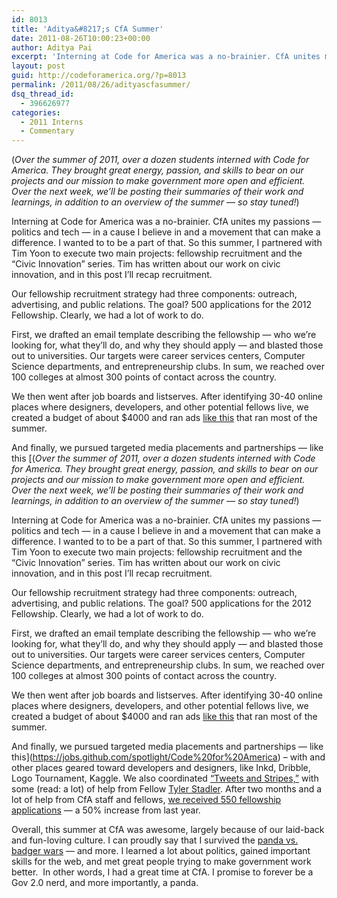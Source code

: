 ```yaml
---
id: 8013
title: 'Aditya&#8217;s CfA Summer'
date: 2011-08-26T10:00:23+00:00
author: Aditya Pai
excerpt: 'Interning at Code for America was a no-brainier. CfA unites my passions -- politics and tech -- in a cause I believe in and a movement that can make a difference. I wanted to to be a part of that...'
layout: post
guid: http://codeforamerica.org/?p=8013
permalink: /2011/08/26/adityascfasummer/
dsq_thread_id:
  - 396626977
categories:
  - 2011 Interns
  - Commentary
---
```

(_Over the summer of 2011, over a dozen students interned with Code for America. They brought great energy, passion, and skills to bear on our projects and our mission to make government more open and efficient. Over the next week, we&#8217;ll be posting their summaries of their work and learnings, in addition to an overview of the summer &#8212; so stay tuned!_)

Interning at Code for America was a no-brainier. CfA unites my passions &#8212; politics and tech &#8212; in a cause I believe in and a movement that can make a difference. I wanted to to be a part of that. So this summer, I partnered with Tim Yoon to execute two main projects: fellowship recruitment and the &#8220;Civic Innovation&#8221; series. Tim has written about our work on civic innovation, and in this post I&#8217;ll recap recruitment.

Our fellowship recruitment strategy had three components: outreach, advertising, and public relations. The goal? 500 applications for the 2012 Fellowship. Clearly, we had a lot of work to do.

First, we drafted an email template describing the fellowship &#8212; who we’re looking for, what they&#8217;ll do, and why they should apply &#8212; and blasted those out to universities. Our targets were career services centers, Computer Science departments, and entrepreneurship clubs. In sum, we reached over 100 colleges at almost 300 points of contact across the country.

We then went after job boards and listserves. After identifying 30-40 online places where designers, developers, and other potential fellows live, we created a budget of about $4000 and ran ads [like this](http://www.behance.net/joblist/Code-for-America-Designer-Fellow/6654) that ran most of the summer.

And finally, we pursued targeted media placements and partnerships &#8212; like this [(_Over the summer of 2011, over a dozen students interned with Code for America. They brought great energy, passion, and skills to bear on our projects and our mission to make government more open and efficient. Over the next week, we&#8217;ll be posting their summaries of their work and learnings, in addition to an overview of the summer &#8212; so stay tuned!_)

Interning at Code for America was a no-brainier. CfA unites my passions &#8212; politics and tech &#8212; in a cause I believe in and a movement that can make a difference. I wanted to to be a part of that. So this summer, I partnered with Tim Yoon to execute two main projects: fellowship recruitment and the &#8220;Civic Innovation&#8221; series. Tim has written about our work on civic innovation, and in this post I&#8217;ll recap recruitment.

Our fellowship recruitment strategy had three components: outreach, advertising, and public relations. The goal? 500 applications for the 2012 Fellowship. Clearly, we had a lot of work to do.

First, we drafted an email template describing the fellowship &#8212; who we’re looking for, what they&#8217;ll do, and why they should apply &#8212; and blasted those out to universities. Our targets were career services centers, Computer Science departments, and entrepreneurship clubs. In sum, we reached over 100 colleges at almost 300 points of contact across the country.

We then went after job boards and listserves. After identifying 30-40 online places where designers, developers, and other potential fellows live, we created a budget of about $4000 and ran ads [like this](http://www.behance.net/joblist/Code-for-America-Designer-Fellow/6654) that ran most of the summer.

And finally, we pursued targeted media placements and partnerships &#8212; like this](https://jobs.github.com/spotlight/Code%20for%20America) &#8211; with and other places geared toward developers and designers, like Inkd, Dribble, Logo Tournament, Kaggle. We also coordinated [“Tweets and Stripes,”](http://flag.codeforamerica.org/) with some (read: a lot) of help from Fellow [Tyler Stadler](http://codeforamerica.org/author/tyler/). After two months and a lot of help from CfA staff and fellows, [we received 550 fellowship applications](http://codeforamerica.org/2011/08/16/over-550-step-up/) &#8212; a 50% increase from last year.

Overall, this summer at CfA was awesome, largely because of our laid-back and fun-loving culture. I can proudly say that I survived the [panda vs. badger wars](http://codeforamerica.org/2011/06/30/ben-the-badger/) &#8212; and more. I learned a lot about politics, gained important skills for the web, and met great people trying to make government work better.  In other words, I had a great time at CfA. I promise to forever be a Gov 2.0 nerd, and more importantly, a panda.